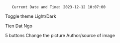 
```plaintext
   Current Date and Time: 2023-12-12 10:07:00
   ```

Toggle theme 
   Light/Dark

Tien Dat Ngo

5 buttons
      Change the picture
      Author/source of image



